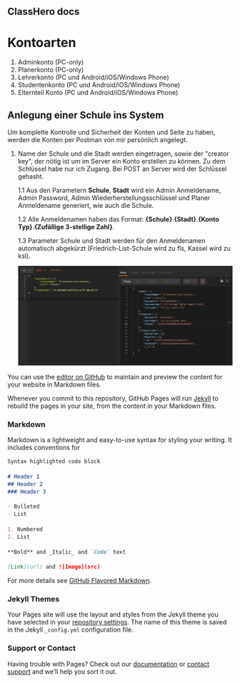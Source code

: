 ## ClassHero docs

# Kontoarten
1. Adminkonto (PC-only)
2. Planerkonto (PC-only)
3. Lehrerkonto (PC und Android/iOS/Windows Phone)
4. Studentenkonto (PC und Android/iOS/Windows Phone)
5. Elternteil Konto (PC und Android/iOS/Windows Phone)

## Anlegung einer Schule ins System

Um komplette Kontrolle und Sicherheit der Konten und Seite zu haben, werden die Konten per Postman von mir persönlich angelegt.

1. Name der Schule und die Stadt werden eingetragen, sowie der "creator key", der nötig ist um im Server ein Konto erstellen zu können.
   Zu dem Schlüssel habe nur ich Zugang. Bei POST an Server wird der Schlüssel gehasht.

    1.1 Aus den Parametern **Schule**, **Stadt** wird ein Admin Anmeldename, Admin Password, Admin Wiederherstellungsschlüssel und               Planer Anmeldename generiert, wie auch die Schule.
    
    1.2 Alle Anmeldenamen haben das Format: **{Schule}**.**{Stadt}**.**{Konto Typ}**.**{Zufällige 3-stellige Zahl}**. 
        
    1.3 Parameter Schule und Stadt werden für den Anmeldenamen automatisch abgekürzt (Friedrich-List-Schule wird zu fls, Kassel wird zu         ksl).
    
    ![RegisterAccount](Register.png)


You can use the [editor on GitHub](https://github.com/ClassHero/docs/edit/master/index.md) to maintain and preview the content for your website in Markdown files.

Whenever you commit to this repository, GitHub Pages will run [Jekyll](https://jekyllrb.com/) to rebuild the pages in your site, from the content in your Markdown files.

### Markdown

Markdown is a lightweight and easy-to-use syntax for styling your writing. It includes conventions for

```markdown
Syntax highlighted code block

# Header 1
## Header 2
### Header 3

- Bulleted
- List

1. Numbered
2. List

**Bold** and _Italic_ and `Code` text

[Link](url) and ![Image](src)
```

For more details see [GitHub Flavored Markdown](https://guides.github.com/features/mastering-markdown/).

### Jekyll Themes

Your Pages site will use the layout and styles from the Jekyll theme you have selected in your [repository settings](https://github.com/ClassHero/docs/settings). The name of this theme is saved in the Jekyll `_config.yml` configuration file.

### Support or Contact

Having trouble with Pages? Check out our [documentation](https://help.github.com/categories/github-pages-basics/) or [contact support](https://github.com/contact) and we’ll help you sort it out.
